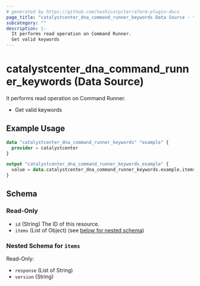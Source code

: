 ```yaml
---
# generated by https://github.com/hashicorp/terraform-plugin-docs
page_title: "catalystcenter_dna_command_runner_keywords Data Source - terraform-provider-catalystcenter"
subcategory: ""
description: |-
  It performs read operation on Command Runner.
  Get valid keywords
---
```


# catalystcenter_dna_command_runner_keywords (Data Source)

It performs read operation on Command Runner.

- Get valid keywords

## Example Usage

```terraform
data "catalystcenter_dna_command_runner_keywords" "example" {
  provider = catalystcenter
}

output "catalystcenter_dna_command_runner_keywords_example" {
  value = data.catalystcenter_dna_command_runner_keywords.example.items
}
```

<!-- schema generated by tfplugindocs -->
## Schema

### Read-Only

- `id` (String) The ID of this resource.
- `items` (List of Object) (see [below for nested schema](#nestedatt--items))

<a id="nestedatt--items"></a>
### Nested Schema for `items`

Read-Only:

- `response` (List of String)
- `version` (String)
